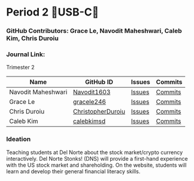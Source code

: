 # Period 2  🔋USB-C🔋
### GitHub Contributors: Grace Le, Navodit Maheshwari, Caleb Kim, Chris Duroiu
### Journal Link:
Trimester 2 

| Name | GitHub ID | Issues | Commits |  
| ------------- | ------------- | -------- | -------- |
|Navodit Maheshwari| [Navodit1603](https://github.com/Navodit1603) | [Issues](https://github.com/ChristopherDuroiu/usb-c/issues/assigned/Navodit1603) | [Commits](https://github.com/ChristopherDuroiu/usb-c/commits?author=Navodit1603) |
|Grace Le| [gracele246](https://github.com/gracele246)  | [Issues](https://github.com/ChristopherDuroiu/usb-c/issues/assigned/gracele246) | [Commits](https://github.com/ChristopherDuroiu/usb-c/commits?author=gracele246) |
|Chris Duroiu| [ChristopherDuroiu](https://github.com/ChristopherDuroiu) | [Issues](https://github.com/ChristopherDuroiu/usb-c/issues/assigned/ChristopherDuroiu) | [Commits](https://github.com/ChristopherDuroiu/usb-c/commits?author=ChristopherDuroiu) |
|Caleb Kim | [calebkimsd](https://github.com/calebkimsd) | [Issues](https://github.com/ChristopherDuroiu/usb-c/issues/assigned/calebkimsd) | [Commits](https://github.com/ChristopherDuroiu/usb-c/commits?author=calebkimsd) |

### Ideation 

Teaching students at Del Norte about the stock market/crypto currency interactively. Del Norte Stonks! (DNS) will provide a first-hand experience with the US stock market and shareholding. On the website, students will learn and develop their general financial literacy skills.
